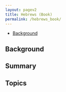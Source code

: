 ```yaml
---
layout: pagev2
title: Hebrews (Book)
permalink: /hebrews_book/
---
```

- [Background](#background)

## Background

## Summary

## Topics
